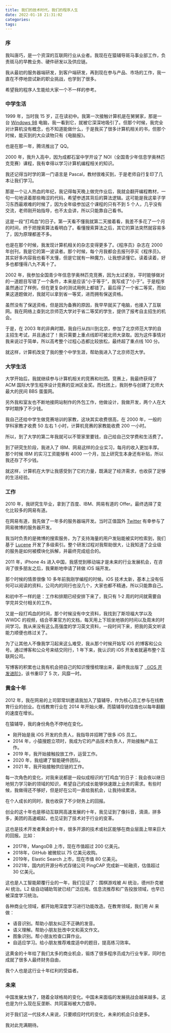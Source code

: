 ```yaml
---
title: 我们的技术时代，我们的程序人生
date: 2022-01-18 21:31:02
categories:
tags:
---
```


<!-- 

原稿：
https://gist.github.com/tangqiaoboy/7dc1b1e55840bc2dbfd4d674a0319617 

-->

### 序

我叫唐巧，是一个资深的互联网行业从业者。我现在在猿辅导斑马事业部工作，负责斑马的早教业务、硬件研发以及供应链。

我从最初的服务器端研发，到客户端研发，再到现在参与产品、市场的工作，我一直在不停地尝试新的职业挑战，也学到了很多。

希望我的程序人生能给大家一个不一样的参考。

### 中学生活

1999 年，当时我 15 岁，正在读初中。我第一次接触计算机是在舅舅家，那是一台 [Windows 98](https://en.wikipedia.org/wiki/Windows_98) 电脑，我一看到它，就被它深深地吸引了。但那个时候，我完全对计算机没有概念，也不知道能做什么，于是我买了很多计算机相关的书，但那个时候，能买到的大众读物只有《电脑报》。

也是在那一年，腾讯推出了 QQ。

2000 年，我升入高中，因为成都石室中学开设了 NOI（全国青少年信息学奥林匹克竞赛）课程，我有幸得以学习计算机编程相关的知识。

我还记得当时学的第一门语言是 Pascal，教材很难买到，于是老师自行复印了几本让我们学习。

那是一个让人热血的年纪，我记得每天晚上做完作业后，我就会翻开编程教材，一句一句地读着那些晦涩的代码，希望参透其背后的算法逻辑。这可能是我这辈子学习东西最艰难的时候了，因为全年级参加这个课程的只有不到 5 个人，几乎没有交流，老师刚开始指导，也不太会讲，所以只能靠自己看书。

这是一段“打鸡血”的日子。第一天看不懂我就第二天接着看，我差不多花了一个月的时间，终于把搜索算法看明白了。看懂搜索算法之后，其它的算法突然就容易多了，因为原理都差不多。

也是在那个时候，我发现计算机相关的杂志变得更多了。《程序员》杂志在 2000 年创刊，我是它的第一波读者。那个时候，每个月我都会去报刊亭买《程序员》。其实好多内容我也看不太懂，但是它就有一种魔力，让我想读懂它。读着读着，好多也都懂得八九不离十了。

2002 年，我参加全国青少年信息学奥林匹克竞赛，因为太过紧张，平时能够做对的一道题目写错了一个条件，本来是应该“小于等于”，我写成了“小于”。于是程序虽然通过了样例，但在更复杂的测试用例上都错了。最后得了一个省二等奖，而如果这道题做对，我就可以拿到省一等奖，进而拥有保送资格。

虽然没有了保送资格，但是因为备赛的原因，我早早就买了电脑，也接入了互联网。我在网络上查到北京师范大学对于省二等奖的学生，提供了报考自主招生的机会。

于是，在 2003 年的非典时期，我自行从四川到北京，参加了北京师范大学的自主招生考试，并且通过了！我只需要上重点线即可被北师大录取。因为这件事情对我来说过于简单，所以高考整个过程心态都比较放松，最终超了重点线 100 分。

就这样，计算机改变了我的整个中学生涯，帮助我进入了北京师范大学。

### 大学生活

大学开始后，我就继续参与计算机相关的竞赛和社团。竞赛上，我最终获得了 ACM 国际大学生程序设计竞赛的亚洲区金奖。而社团上，我则参与创建了北师大最大的民间 BBS 蛋蛋网。

另外我和室友也不断地接网站制作的外包工作，他做设计，我做开发，两个人在大学时期挣了不少钱。

我自己还给中学生做竞赛培训的家教，这块其实收费很高，在 2000 年，一般的学科家教才收费 50 左右 1 小时，计算机竞赛的家教能收费 200 一小时。

所以，到了大学的第二年我就可以不管家里要钱，自己给自己交学费和生活费了。

到了研究生阶段，我进入了 IBM、网易这样的企业实习，每月的收入更加丰厚。那个时候 IBM 的实习工资能够有 4000 一个月，加上研究生本身还有补贴，所以我还存了不少钱。

就这样，计算机在大学让我感受到了它的力量，既满足了经济需求，也收获了足够的生活经验。

### 工作

2010 年，我研究生毕业，拿到了百度、IBM、网易有道的 Offer。最终选择了变化比较多的网易有道。

在网易有道，我先做了一年多的服务器端开发。当时正值国外 [Twitter](https://twitter.com/) 有幸参与了网易微博的服务器开发。

我当时负责的是微博的搜索服务，为了支持海量的用户发贴能被实时检索到，我们基于 [Lucene](https://lucene.apache.org/) 开发了多级索引。整个研发过程对我帮助很大，让我知道了企业级的服务是如何被模块化拆解，并最终完成组合的。

2011 年，iPhone 4s 进入中国，我感觉到移动端才是未来的行业发展机会，在咨询了很多朋友之后，我果断地申请了转做 iOS 端开发。

那个时候的情景很像 10 多年前我刚学编程的时候。iOS 技术太新，基本上没有任何可以阅读的资料，公司内的同行也没几个，大家也都不精通，所以只能靠自己。

和初中不一样的是：工作和排期已经安排下来了，我只有 1-2 周的时间就需要自学完并交付相关的工作。

又是一段打鸡血的时间，那个时候没有中文资料，我找到了斯坦福大学以及 WWDC 的视频，结合苹果官方的文档，每天用上下班坐地铁的时间以及周末的时间学习。我从来没有这么高强度的学习英文资料，一段时间下来，把我的英文听读能力顺便也练过关了。

为了让其他人不像我学习起来这么难受，我从那个时候开始写 iOS 的博客和公众号。通过博客和公众号来结交同行，1 年下来，我认识的 iOS 开发者就遍布整个互联网公司。

写博客的积累也让我有机会把自己的知识慢慢梳理出来，最终我出版了 [《iOS 开发进阶》](https://item.jd.com/11598468.html)，该书重印了 5 次，风靡一时。

### 黄金十年

2012 年，我在网易的上司郭常圳邀请我加入了猿辅导，作为核心员工参与在线教育行业的创业。在线教育行业在 2014 年开始火爆，而猿辅导的估值也以每年翻翻的速度在增长。

在猿辅导，我的身份角色不停地在变化。

 * 刚开始是我 iOS 开发的负责人，我指导并招聘了很多 iOS 员工。
 * 2014 年，小猿搜题立项时，我成为它的产品技术负责人，开始接触产品工作。
 * 2019 年，我开始接触投放工作，运营工作。
 * 2020 年，我组建了智能硬件团队。
 * 2021 年，我开始接触供应链的工作。

每一次角色的变化，对我来说都是一段似成相识的“打鸡血”的日子：我会夜以继日地努力学习新的领域的知识，希望自己的成长能够快速跟上业务的需求。有些时候，我做得还不够好，但是好在公司一直给我机会，让我持续累进。

在个人成长的同时，我也收获了不少财务上的回报。

创业的这十年也是移动互联网高速发展的十年，我见证到了像抖音，滴滴，拼多多，美团的高速崛起，也见证到了技术对于行业的变革。

这也是技术开发者黄金的十年，很多开源的技术或社区能够在商业层面上带来巨大的回报。比如：

 * 2017年，MangoDB 上市，现在市值超过 200 亿美元。
 * 2018年，GitHub 被微软以 75 亿美元收购。
 * 2019年，Elastic Search 上市，现在市值 80 亿美元。
 * 2021年，国内的开源分布式存储公司 PingCAP 完成新一轮融资，估值超过 30 亿美元。 

这也是人工智能颠覆行业的一年，我们见证了：围棋游戏被 AI 统治，德州扑克被 AI 统治。L2 级自动辅助驾驶已经广泛应用。信息流推荐和广告投放领域，也早已被深度学习统治。

各种商业化领域，都开始用深度学习进行功能改造。在教育领域，我们用 AI 来做：

 * 语音识别。帮助小朋友纠正不正确的发音。
 * 语义理解。帮助小朋友批改中文和英文作文。
 * 图象识别。帮小朋友检查口算作业。
 * 自适应学习。给小朋友推荐难度适中的题目，提高练习效率。

这黄金的十年给了我们太多的商业机会，锻炼了很多程序员成为行业专家，同时也成就了很多人最终财务自由，

我个人也是这行业十年红利的受益者。

### 未来

中国发展太快了，随着全球格局的变化。中国未来面临的发展挑战会越来越多。这也是为什么现在反垄断、共同富裕被大力倡导。

对于我们这一代技术人来说，只要顺应时代的变化，未来的机会只会更多。

我对此充满期待。


